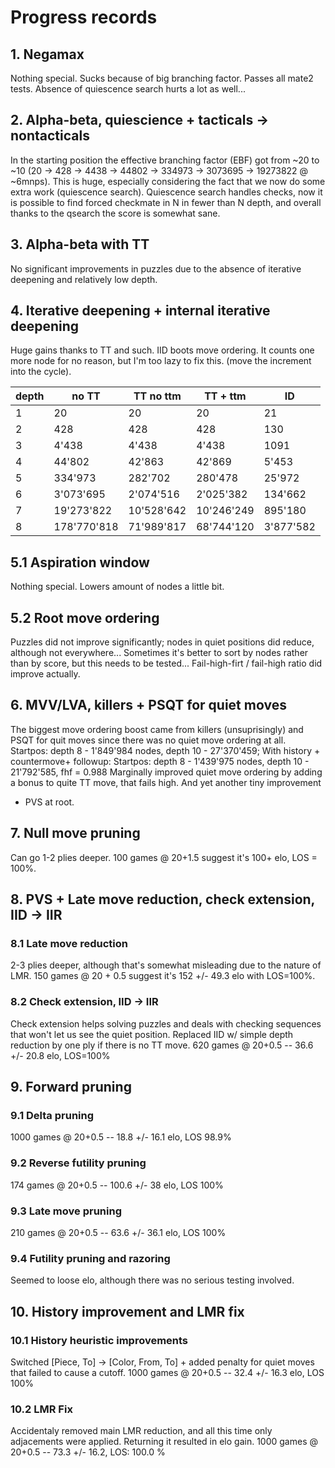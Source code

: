 # Progress records

## 1. Negamax
Nothing special. Sucks because of big branching factor.
Passes all mate2 tests. Absence of quiescence search hurts a lot as well...

## 2. Alpha-beta, quiescience + tacticals -> nontacticals
In the starting position the effective branching factor (EBF)
got from ~20 to ~10 (20 -> 428 -> 4438 -> 44802 -> 
334973 -> 3073695 -> 19273822 @ ~6mnps).
This is huge, especially considering the fact
that we now do some extra work (quiescence search).
Quiescence search handles checks, now it is possible to find
forced checkmate in N in fewer than N depth, and overall thanks
to the qsearch the score is somewhat sane.

## 3. Alpha-beta with TT
No significant improvements in puzzles due to the absence 
of iterative deepening and relatively low depth. 

## 4. Iterative deepening + internal iterative deepening
Huge gains thanks to TT and such. IID boots move ordering.
It counts one more node for no reason, but I'm too lazy to fix this.
(move the increment into the cycle).


| depth |    no TT    |  TT no ttm |  TT + ttm  |     ID     |
| ----- | ----------- | ---------- | ---------- | ---------- |
|     1 |          20 |         20 |         20 |         21 |
|     2 |         428 |        428 |        428 |        130 |
|     3 |       4'438 |      4'438 |      4'438 |       1091 |
|     4 |      44'802 |     42'863 |     42'869 |      5'453 |
|     5 |     334'973 |    282'702 |    280'478 |     25'972 |
|     6 |   3'073'695 |  2'074'516 |  2'025'382 |    134'662 |
|     7 |  19'273'822 | 10'528'642 | 10'246'249 |    895'180 |
|     8 | 178'770'818 | 71'989'817 | 68'744'120 |  3'877'582 |

## 5.1 Aspiration window
Nothing special. Lowers amount of nodes a little bit.

## 5.2 Root move ordering
Puzzles did not improve significantly; 
nodes in quiet positions did reduce, although not everywhere...
Sometimes it's better to sort by nodes rather than by score,
but this needs to be tested...
Fail-high-firt / fail-high ratio did improve actually.

## 6. MVV/LVA, killers + PSQT for quiet moves
The biggest move ordering boost came from killers (unsuprisingly)
and PSQT for quit moves since there was no quiet move ordering at all.
Startpos: depth 8 - 1'849'984 nodes, depth 10 - 27'370'459;
With history + countermove+ followup:
Startpos: depth 8 - 1'439'975 nodes, depth 10 - 21'792'585, fhf = 0.988
Marginally improved quiet move ordering by adding a 
bonus to quite TT move, that fails high. And yet another tiny improvement
- PVS at root.

## 7. Null move pruning
Can go 1-2 plies deeper. 100 games @ 20+1.5 suggest it's 100+ elo, LOS = 100%.

## 8. PVS + Late move reduction, check extension, IID -> IIR
### 8.1 Late move reduction
2-3 plies deeper, although that's somewhat misleading due to the nature of LMR.
150 games @ 20 + 0.5 suggest it's 152 +/- 49.3 elo with LOS=100%.

### 8.2 Check extension, IID -> IIR
Check extension helps solving puzzles and deals with checking sequences
that won't let us see the quiet position. Replaced IID w/ simple depth reduction
by one ply if there is no TT move.
620 games @ 20+0.5 -- 36.6 +/- 20.8 elo, LOS=100%

## 9. Forward pruning
### 9.1 Delta pruning
1000 games @ 20+0.5 -- 18.8 +/- 16.1 elo, LOS 98.9%
### 9.2 Reverse futility pruning
174 games @ 20+0.5 -- 100.6 +/- 38 elo, LOS 100%
### 9.3 Late move pruning
210 games @ 20+0.5 -- 63.6 +/- 36.1 elo, LOS 100%

### 9.4 Futility pruning and razoring
Seemed to loose elo, although there was no serious testing involved.

## 10. History improvement and LMR fix
### 10.1 History heuristic improvements
Switched [Piece, To] -> [Color, From, To] + added penalty for quiet moves
that failed to cause a cutoff. 1000 games @ 20+0.5 -- 32.4 +/- 16.3 elo, LOS 100%

### 10.2 LMR Fix
Accidentaly removed main LMR reduction, and all this time
only adjacements were applied. Returning it resulted in elo gain.
1000 games @ 20+0.5 -- 73.3 +/- 16.2, LOS: 100.0 %

